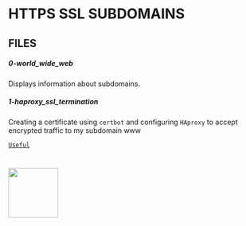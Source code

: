 # HTTPS SSL SUBDOMAINS

## FILES

##### 0-world_wide_web
Displays information about subdomains.

##### 1-haproxy_ssl_termination
Creating a certificate using `certbot` and configuring `HAproxy` to accept
 encrypted traffic to my subdomain www

[`Useful`](https://www.digitalocean.com/community/tutorials/how-to-secure-haproxy-with-let-s-encrypt-on-ubuntu-14-04)
# 

<img src="https://www.websitepulse.com/blog/uploads/SSL-Secure-Connection.png" width="100" height="auto"/>